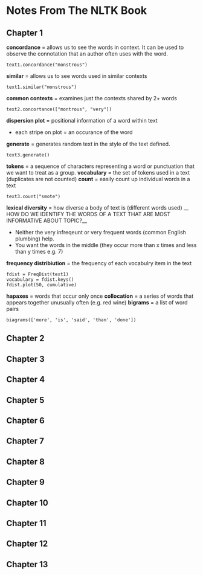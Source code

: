 Notes From The NLTK Book
========

Chapter 1
---
__concordance__ = allows us to see the words in context. It can be used to observe the connotation that an author often uses with the word.
```
text1.concordance("monstrous")
```
__similar__ = allows us to see words used in similar contexts
```
text1.similar("monstrous")
```
__common contexts__ = examines just the contexts shared by 2+ words
```
text2.concortance(["montrous", "very"])
```
__dispersion plot__ = positional information of a word within text
- each stripe on plot = an occurance of the word

__generate__ = generates random text in the style of the text defined.
```
text3.generate()
```
__tokens__ = a sequence of characters representing a word or punctuation that we want to treat as a group.
__vocabulary__ = the set of tokens used in a text (duplicates are not counted)
__count__ = easily count up individual words in a text
```
text3.count("smote")
```
__lexical diversity__ = how diverse a body of text is (different words used)
__ HOW DO WE IDENTIFY THE WORDS OF A TEXT THAT ARE MOST INFORMATIVE ABOUT  TOPIC?__
- Neither the very infreqeunt or very frequent words (common English plumbing) help.
- You want the words in the middle (they occur more than x times and less than y times e.g. 7)

__frequency distribiution__ = the frequency of each vocabulry item in the text
```
fdist = FreqDist(text1)
vocabulary = fdist.keys()
fdist.plot(50, cumulative)
```
__hapaxes__ = words that occur only once
__collocation__ = a series of words that appears together unusually often (e.g. red wine)
__bigrams__ = a list of word pairs
```
biagrams(['more', 'is', 'said', 'than', 'done'])
```

Chapter 2
---

Chapter 3
---

Chapter 4
---

Chapter 5
---

Chapter 6
---

Chapter 7
---

Chapter 8
---

Chapter 9
---

Chapter 10
---

Chapter 11
---

Chapter 12
---

Chapter 13
---
